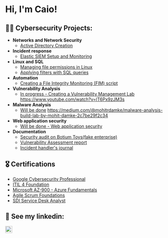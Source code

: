 <h1>Hi, I'm Caio! </h1>

<h2>👨‍💻 Cybersecurity Projects:</h2>

- <b>Networks and Network Security</b>
  - [Active Directory Creation](https://github.com/caiomac/Active-Directory-Creation-Home-Lab)
- <b>Incident response</b>
  - [Elastic SIEM Setup and Monitoring](https://github.com/caiomac/Elastic-Cloud-SIEM/blob/main/README.md)
- <b>Linux and SQL</b>
  - [Managing file permissions in Linux](https://github.com/caiomac/Managing-file-permissions-in-Linux)
  - [Applying filters with SQL queries](https://github.com/caiomac/Applying-filters-with-SQL-queries)
- <b>Automation</b>
  - [Creating a File Integrity Monitoring (FIM) script](https://github.com/caiomac/Simple-FIM-through-Powershell/blob/main/README.md)
- <b>Vulnerability Analysis</b>
  - [In progress - Creating a Vulnerability Management Lab](https://github.com/joshmadakor1/Algorithms-Practice)
   https://www.youtube.com/watch?v=lT6Px9zJM3s
- <b>Malware Analysis</b>
  - [Will be done](https://github.com/joshmadakor1/Algorithms-Practice)
    https://medium.com/@mohitrdamke/malware-analysis-build-lab-by-mohit-damke-2c7be29f2c34
- <b>Web application security</b>
  - [Will be done - Web application security](https://tryhackme.com/r/room/introwebapplicationsecurity)
- <b>Documentation</b>
  - [Security audit on Botium Toys(fake enterprise)](https://github.com/caiomac/Security-Audit-on-Botium-toys)
  - [Vulnerability Assessment report](https://github.com/caiomac/Vulnerability-assessment-report)
  - [Incident handler's journal](https://github.com/caiomac/Incident-handler-s-journal)
    
<h2>🎖️ Certifications</h2>

- [Google Cybersecurity Professional](https://drive.google.com/file/d/1BOWndfstoL3aiVBWrHsJG-N8gTBZnQsD/view?usp=drivesdk)
- [ITIL 4 Foundation](https://drive.google.com/file/d/1E2hV9ODdsEPH2SWXditqTkI6OwNhZFrW/view?usp=drivesdk)
- [Microsoft AZ-900 - Azure Fundamentals](https://drive.google.com/file/d/1BKMzw1n1UQnjaSUjQD14dmr7da_nKIqS/view?usp=drivesdk)
- [Agile Scrum Foundations](https://drive.google.com/file/d/1MMqVppJIRGpW4R_Lg1RWhgw48Dglk9kh/view?usp=drivesdk)
- [SDI Service Desk Analyst](https://drive.google.com/file/d/1BOZIiQcT_uu9S8Emhp0RX4SUMCjgbRSS/view?usp=drivesdk)

<h2> 🤳 See my linkedin:</h2>


[<img align="left" alt="JoshMadakor | LinkedIn" width="22px" src="https://cdn.jsdelivr.net/npm/simple-icons@v3/icons/linkedin.svg" />][linkedin]

[linkedin]: https://www.linkedin.com/in/caio-macedo-aab71b162/

<!--
**joshmadakor1/joshmadakor1** is a ✨ _special_ ✨ repository because its `README.md` (this file) appears on your GitHub profile.

Here are some ideas to get you started:

- 🔭 I’m currently working on ...
- 🌱 I’m currently learning ...
- 👯 I’m looking to collaborate on ...
- 🤔 I’m looking for help with ...
- 💬 Ask me about ...
- 📫 How to reach me: ...
- 😄 Pronouns: ...
- ⚡ Fun fact: ...
-->

